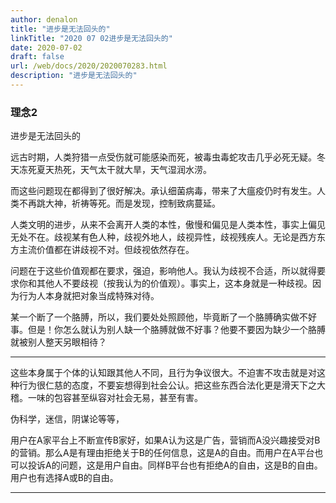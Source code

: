 ```yaml
---
author: denalon
title: "进步是无法回头的"
linkTitle: "2020 07 02进步是无法回头的"
date: 2020-07-02
draft: false
url: /web/docs/2020/2020070283.html
description: "进步是无法回头的"
---
```


### 理念2


进步是无法回头的

远古时期，人类狩猎一点受伤就可能感染而死，被毒虫毒蛇攻击几乎必死无疑。冬天冻死夏天热死，天气太干就大旱，天气湿润水涝。

而这些问题现在都得到了很好解决。承认细菌病毒，带来了大瘟疫仍时有发生。人类不再跳大神，祈祷等死。而是发现，控制致病蔓延。

人类文明的进步，从来不会离开人类的本性，傲慢和偏见是人类本性，事实上偏见无处不在。歧视某有色人种，歧视外地人，歧视异性，歧视残疾人。无论是西方东方主流价值都在讲歧视不对。但歧视依然存在。

问题在于这些价值观都在要求，强迫，影响他人。我认为歧视不合适，所以就得要求你和其他人不要歧视（按我认为的价值观）。事实上，这本身就是一种歧视。因为行为人本身就把对象当成特殊对待。

某一个断了一个胳膊，所以，我们要处处照顾他，毕竟断了一个胳膊确实做不好事。但是！你怎么就认为别人缺一个胳膊就做不好事？他要不要因为缺少一个胳膊就被别人整天另眼相待？



----


这些本身属于个体的认知跟其他人不同，且行为争议很大。不迫害不攻击就是对这种行为很仁慈的态度，不要妄想得到社会公认。把这些东西合法化更是滑天下之大稽。一味的包容甚至纵容对社会无易，甚至有害。

伪科学，迷信，阴谋论等等，



用户在A家平台上不断宣传B家好，如果A认为这是广告，营销而A没兴趣接受对B的营销。那么A是有理由拒绝关于B的任何信息，这是A的自由。而用户在A平台也可以投诉A的问题，这是用户自由。同样B平台也有拒绝A的自由，这是B的自由。用户也有选择A或B的自由。

----

 

